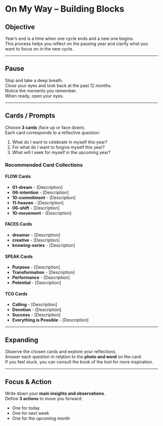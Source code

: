 # On My Way – Building Blocks

## Objective
Year’s end is a time when one cycle ends and a new one begins.  
This process helps you reflect on the passing year and clarify what you want to focus on in the new cycle.

---

## Pause
Stop and take a deep breath.  
Close your eyes and look back at the past 12 months.  
Notice the moments you remember.  
When ready, open your eyes.

---

## Cards / Prompts
Choose **3 cards** (face up or face down).  
Each card corresponds to a reflective question:

1. What do I want to celebrate in myself this year?  
2. For what do I want to forgive myself this year?  
3. What will I seek for myself in the upcoming year?


### Recommended Card Collections

#### FLOW Cards
- **01-dream** - [Description]
- **06-intention** - [Description]
- **10-commitment** - [Description]
- **11-heaven** - [Description]
- **06-shift** - [Description]
- **10-movement** - [Description]

#### FACES Cards
- **dreamer** - [Description]
- **creative** - [Description]
- **knowing-series** - [Description]

#### SPEAK Cards
- **Purpose** - [Description]
- **Transformation** - [Description]
- **Performance** - [Description]
- **Potential** - [Description]

#### TCG Cards
- **Calling** - [Description]
- **Devotion** - [Description]
- **Success** - [Description]
- **Everything is Possible** - [Description]

---

## Expanding
Observe the chosen cards and explore your reflections.  
Answer each question in relation to the **photo and word** on the card.  
If you feel stuck, you can consult the book of the tool for more inspiration.

---

## Focus & Action
Write down your **main insights and observations**.  
Define **3 actions** to move you forward:  
- One for today  
- One for next week  
- One for the upcoming month
